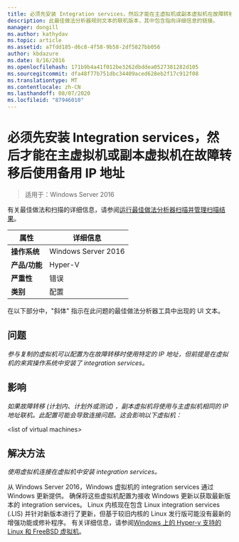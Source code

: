 ```yaml
---
title: 必须先安装 Integration services，然后才能在主虚拟机或副本虚拟机在故障转移后使用备用 IP 地址
description: 此最佳做法分析器规则文本的联机版本，其中包含指向详细信息的链接。
manager: dongill
ms.author: kathydav
ms.topic: article
ms.assetid: a7fdd185-d6c8-4f58-9b58-2df5827bb056
author: kbdazure
ms.date: 8/16/2016
ms.openlocfilehash: 171b9b4a41f012be3262dbddea0527381282d105
ms.sourcegitcommit: dfa48f77b751dbc34409aced628eb2f17c912f08
ms.translationtype: MT
ms.contentlocale: zh-CN
ms.lasthandoff: 08/07/2020
ms.locfileid: "87946010"
---
```

# <a name="integration-services-must-be-installed-before-primary-or-replica-virtual-machines-can-use-an-alternate-ip-address-after-a-failover"></a>必须先安装 Integration services，然后才能在主虚拟机或副本虚拟机在故障转移后使用备用 IP 地址

>适用于：Windows Server 2016

有关最佳做法和扫描的详细信息，请参阅[运行最佳做法分析器扫描并管理扫描结果](https://go.microsoft.com/fwlink/p/?LinkID=223177)。

|属性|详细信息|
|-|-|
|**操作系统**|Windows Server 2016|
|**产品/功能**|Hyper-V|
|**严重性**|错误|
|**类别**|配置|

在以下部分中，"斜体" 指示在此问题的最佳做法分析器工具中出现的 UI 文本。

## <a name="issue"></a>问题
*参与复制的虚拟机可以配置为在故障转移时使用特定的 IP 地址，但前提是在虚拟机的来宾操作系统中安装了 integration services。*

## <a name="impact"></a>影响
*如果故障转移 (计划内、计划外或测试) ，副本虚拟机将使用与主虚拟机相同的 IP 地址联机。此配置可能会导致连接问题。这会影响以下虚拟机：*

\<list of virtual machines>

## <a name="resolution"></a>解决方法
*使用虚拟机连接在虚拟机中安装 integration services。*

从 Windows Server 2016，Windows 虚拟机的 integration services 通过 Windows 更新提供。 确保将这些虚拟机配置为接收 Windows 更新以获取最新版本的 integration services。 Linux 内核现在包含 Linux integration services (.LIS) 并针对新版本进行了更新，但基于较旧内核的 Linux 发行版可能没有最新的增强功能或修补程序。 有关详细信息，请参阅[Windows 上的 Hyper-v 支持的 Linux 和 FreeBSD 虚拟机](../Supported-Linux-and-FreeBSD-virtual-machines-for-Hyper-V-on-Windows.md)。


